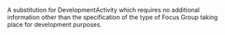 A substitution for DevelopmentActivity which requires no additional information other than the specification of the type of Focus Group taking place for development purposes.